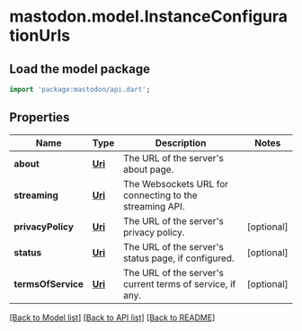 # mastodon.model.InstanceConfigurationUrls

## Load the model package
```dart
import 'package:mastodon/api.dart';
```

## Properties
Name | Type | Description | Notes
------------ | ------------- | ------------- | -------------
**about** | [**Uri**](Uri.md) | The URL of the server's about page. | 
**streaming** | [**Uri**](Uri.md) | The Websockets URL for connecting to the streaming API. | 
**privacyPolicy** | [**Uri**](Uri.md) | The URL of the server's privacy policy. | [optional] 
**status** | [**Uri**](Uri.md) | The URL of the server's status page, if configured. | [optional] 
**termsOfService** | [**Uri**](Uri.md) | The URL of the server's current terms of service, if any. | [optional] 

[[Back to Model list]](../README.md#documentation-for-models) [[Back to API list]](../README.md#documentation-for-api-endpoints) [[Back to README]](../README.md)


